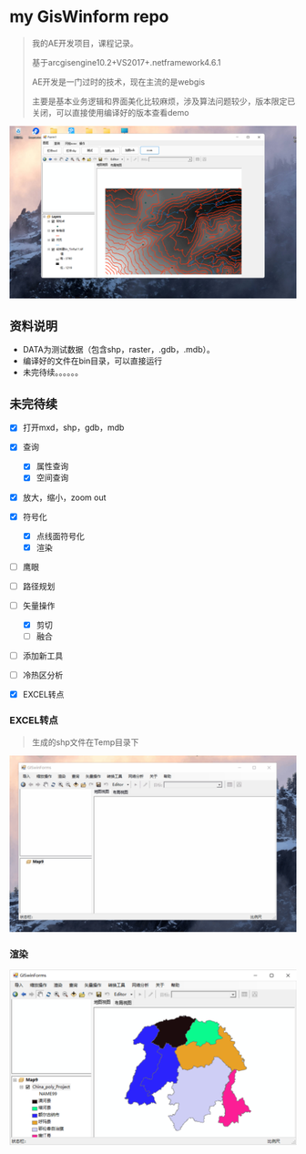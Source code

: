 # my GisWinform repo

> 我的AE开发项目，课程记录。
>
> 基于arcgisengine10.2+VS2017+.netframework4.6.1
>
> AE开发是一门过时的技术，现在主流的是webgis
>
> 主要是基本业务逻辑和界面美化比较麻烦，涉及算法问题较少，版本限定已关闭，可以直接使用编译好的版本查看demo

![image-20220410161034871](img/image-2022041016103487.png)

## 资料说明

- DATA为测试数据（包含shp，raster，.gdb，.mdb）。
- 编译好的文件在bin目录，可以直接运行
- 未完待续。。。。。。

## 未完待续

- [x] 打开mxd，shp，gdb，mdb
- [x] 查询
  - [x] 属性查询
  - [x] 空间查询
- [x] 放大，缩小，zoom out
- [x] 符号化
  - [x] 点线面符号化
  - [x] 渲染
- [ ] 鹰眼
- [ ] 路径规划
- [ ] 矢量操作
  - [x] 剪切
  - [ ] 融合
- [ ] 添加新工具
- [ ] 冷热区分析
- [x] EXCEL转点



### EXCEL转点

> 生成的shp文件在Temp目录下

![excelToPoint](img/excelToPoint.gif)

### 渲染

  <img src="img/image-20220531205047893.png" alt="image-20220531205047893" style="zoom:50%;" />
